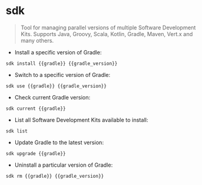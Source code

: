 # sdk

> Tool for managing parallel versions of multiple Software Development Kits.
> Supports Java, Groovy, Scala, Kotlin, Gradle, Maven, Vert.x and many others.

- Install a specific version of Gradle:

`sdk install {{gradle}} {{gradle_version}}`

- Switch to a specific version of Gradle:

`sdk use {{gradle}} {{gradle_version}}`

- Check current Gradle version:

`sdk current {{gradle}}`

- List all Software Development Kits available to install:

`sdk list`

- Update Gradle to the latest version:

`sdk upgrade {{gradle}}`

- Uninstall a particular version of Gradle:

`sdk rm {{gradle}} {{gradle_version}}`
